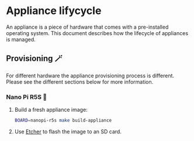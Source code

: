 # Appliance lifycycle

An appliance is a piece of hardware that comes with a pre-installed operating system. This document describes how the lifecycle of appliances is managed.

## Provisioning 🪄

For different hardware the appliance provisioning process is different. Please see the different sections below for more information.

### Nano Pi R5S 📡

1. Build a fresh appliance image:

   ```bash
   BOARD=nanopi-r5s make build-appliance
   ```

2. Use [Etcher][etcher] to flash the image to an SD card.

[etcher]: https://etcher.balena.io/
